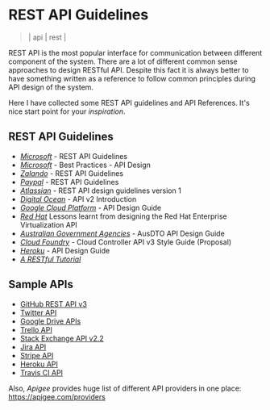 # REST API Guidelines
> | api | rest |


REST API is the most popular interface for communication between different component of the system.
There are a lot of different common sense approaches to design RESTful API.
Despite this fact it is always better to have something written as a reference to follow common principles during API design of the system.

Here I have collected some REST API guidelines and API References. It's nice start point for your _inspiration_.

## REST API Guidelines

- *[Microsoft](https://github.com/Microsoft/api-guidelines/blob/vNext/Guidelines.md)* - REST API Guidelines
- *[Microsoft](https://docs.microsoft.com/en-us/azure/architecture/best-practices/api-design)* - Best Practices - API Design
- *[Zalando](https://github.com/zalando/restful-api-guidelines)* - REST API Guidelines
- *[Paypal](https://github.com/paypal/api-standards/blob/master/api-style-guide.md)* - REST API Guidelines
- *[Atlassian](https://developer.atlassian.com/server/framework/atlassian-sdk/atlassian-rest-api-design-guidelines-version-1/)* - REST API design guidelines version 1
- *[Digital Ocean](https://developers.digitalocean.com/documentation/v2/)* - API v2 Introduction
- *[Google Cloud Platform](https://cloud.google.com/apis/design/)* - API Design Guide
- *[Red Hat](http://restful-api-design.readthedocs.io/en/latest/)* Lessons learnt from designing the Red Hat Enterprise Virtualization API
- *[Australian Government Agencies](https://github.com/AusDTO/apiguide)* - AusDTO API Design Guide
- *[Cloud Foundry](https://github.com/cloudfoundry/cc-api-v3-style-guide)* - Cloud Controller API v3 Style Guide (Proposal)
- *[Heroku](https://geemus.gitbooks.io/http-api-design/content/en/)* - API Design Guide
- *[A RESTful Tutorial](http://www.restapitutorial.com/)*


## Sample APIs

- [GitHub REST API v3](https://developer.github.com/v3/)
- [Twitter API](https://developer.twitter.com/en/docs/basics/getting-started)
- [Google Drive APIs](https://developers.google.com/drive/v2/reference/)
- [Trello API](https://developers.trello.com/reference/)
- [Stack Exchange API v2.2](https://api.stackexchange.com/docs)
- [Jira API](https://developer.atlassian.com/cloud/jira/platform/rest/)
- [Stripe API](https://stripe.com/docs/api)
- [Heroku API](https://devcenter.heroku.com/articles/platform-api-reference)
- [Travis CI API](https://docs.travis-ci.com/api)

Also, *Apigee* provides huge list of different API providers in one place: https://apigee.com/providers
